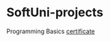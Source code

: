 # SoftUni-projects
Programming Basics [certificate](https://softuni.bg/certificates/details/140302/7d7d26ac)
